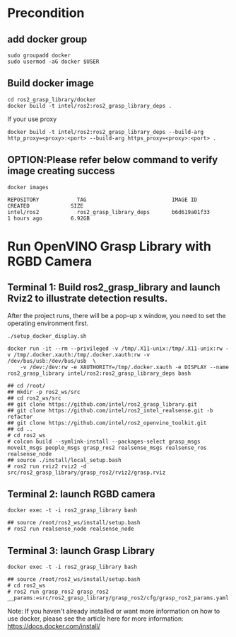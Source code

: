 # Precondition
## add docker group
```
sudo groupadd docker
sudo usermod -aG docker $USER
```
## Build docker image
```
cd ros2_grasp_library/docker
docker build -t intel/ros2:ros2_grasp_library_deps .

```
If your use proxy
```
docker build -t intel/ros2:ros2_grasp_library_deps --build-arg http_proxy=<proxy>:<port> --build-arg https_proxy=<proxy>:<port> .
```
## OPTION:Please refer below command to verify image creating success
```
docker images

REPOSITORY            TAG                           IMAGE ID            CREATED             SIZE
intel/ros2            ros2_grasp_library_deps       b6d619a01f33        1 hours ago         6.92GB
```
# Run OpenVINO Grasp Library with RGBD Camera
## Terminal 1: Build ros2_grasp_library and launch Rviz2 to illustrate detection results.
After the project runs, there will be a pop-up x window, you need to set the operating environment first.
```
./setup_docker_display.sh

docker run -it --rm --privileged -v /tmp/.X11-unix:/tmp/.X11-unix:rw -v /tmp/.docker.xauth:/tmp/.docker.xauth:rw -v /dev/bus/usb:/dev/bus/usb  \
    -v /dev:/dev:rw -e XAUTHORITY=/tmp/.docker.xauth -e DISPLAY --name ros2_grasp_library intel/ros2:ros2_grasp_library_deps bash

## cd /root/
## mkdir -p ros2_ws/src
## cd ros2_ws/src
## git clone https://github.com/intel/ros2_grasp_library.git
## git clone https://github.com/intel/ros2_intel_realsense.git -b refactor
## git clone https://github.com/intel/ros2_openvino_toolkit.git
## cd ..
# cd ros2_ws
# colcon build --symlink-install --packages-select grasp_msgs moveit_msgs people_msgs grasp_ros2 realsense_msgs realsense_ros realsense_node
## source ./install/local_setup.bash
# ros2 run rviz2 rviz2 -d src/ros2_grasp_library/grasp_ros2/rviz2/grasp.rviz
```
## Terminal 2: launch RGBD camera
```
docker exec -t -i ros2_grasp_library bash

## source /root/ros2_ws/install/setup.bash
# ros2 run realsense_node realsense_node
```
## Terminal 3: launch Grasp Library
```
docker exec -t -i ros2_grasp_library bash

## source /root/ros2_ws/install/setup.bash
# cd ros2_ws
# ros2 run grasp_ros2 grasp_ros2 __params:=src/ros2_grasp_library/grasp_ros2/cfg/grasp_ros2_params.yaml
```
Note: If you haven't already installed or want more information on how to use docker, please see the article here for more information:
https://docs.docker.com/install/


